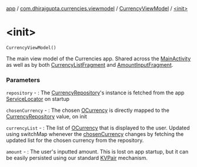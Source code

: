 [app](../../index.md) / [com.dhirajgupta.currencies.viewmodel](../index.md) / [CurrencyViewModel](index.md) / [&lt;init&gt;](./-init-.md)

# &lt;init&gt;

`CurrencyViewModel()`

The main view model of the Currencies app. Shared across the [MainActivity](#) as well as by both [CurrencyListFragment](#)
and [AmountInputFragment](#).

### Parameters

`repository` - : The [CurrencyRepository](../../com.dhirajgupta.currencies.repository/-currency-repository/index.md)'s instance is fetched from the app [ServiceLocator](../../com.dhirajgupta.currencies/-service-locator/index.md) on startup

`chosenCurrency` - : The chosen [OCurrency](../../com.dhirajgupta.currencies.model/-o-currency/index.md) is directly mapped to the [CurrencyRepository](../../com.dhirajgupta.currencies.repository/-currency-repository/index.md) value, on init

`currencyList` - : The list of [OCurrency](../../com.dhirajgupta.currencies.model/-o-currency/index.md) that is displayed to the user. Updated using switchMap whenever the
[chosenCurrency](chosen-currency.md) changes by fetching the updated list for the chosen currency from the repository.

`amount` - : The user's inputted amount. This is lost on app startup, but it can be easily persisted using our
standard [KVPair](../../com.dhirajgupta.currencies.model/-k-v-pair/index.md) mechanism.